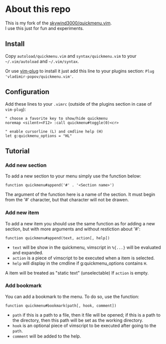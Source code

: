 # About this repo

 This is my fork of the
 [skywind3000/quickmenu.vim](https://github.com/skywind3000/quickmenu.vim).  
 I use this just for fun and experiments.

## Install

Copy `autoload/quickmenu.vim` and `syntax/quickmenu.vim` to your
`~/.vim/autoload` and `~/.vim/syntax`.  

Or use [vim-plug](https://github.com/junegunn/vim-plug) to install it just add
this line to your plugins section: `Plug 'vladimir-popov/quickmenu.vim'`. 

## Configuration

Add these lines to your `.vimrc` (outside of the plugins section in case of
`vim-plug`):

```VimL 
" choose a favorite key to show/hide quickmenu 
noremap <silent><F12> :call quickmenu#toggle(0)<cr>

" enable cursorline (L) and cmdline help (H) 
let g:quickmenu_options = "HL" 
```

## Tutorial

### Add new section

To add a new section to your menu simply use the function below:

```VimL 
function quickmenu#append('#' . '<Section name>') 
```

The argument of the function here is a name of the section. It must
begin from the '#' character, but that character will not be drawen.

### Add new item

To add a new item you should use the same function as for adding a new 
section, but with more arguments and without restiction about '#':

```VimL 
function quickmenu#append(text, action[, help]) 
```

- `text` will be show in the quickmenu, vimscript in `%{...}` will be evaluated
  and expanded.
- `action` is a piece of vimscript to be executed when a item is selected.
- `help` will display in the cmdline if g:quickmenu_options contains `H`.

A item will be treated as "static text" (unselectable) If `action` is empty.

### Add bookmark 

You can add a bookmark to the menu. To do so, use the function:

```VimL 
function quickmenu#bookmark(path[, hook, comment]) 
```

- `path` if this is a path to a file, then it file will be opened;
         if this is a path to the directory, then this path will be set as the
         working directory.
- `hook` is an optional piece of vimscript to be executed after going to the
         `path`.
- `comment` will be added to the help.
